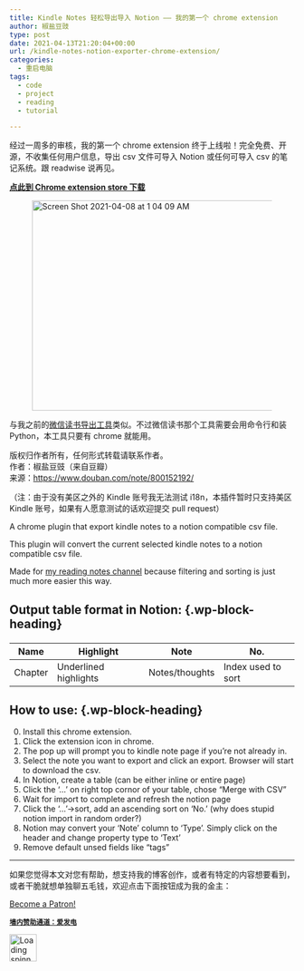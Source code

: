 ```yaml
---
title: Kindle Notes 轻松导出导入 Notion —— 我的第一个 chrome extension
author: 椒盐豆豉
type: post
date: 2021-04-13T21:20:04+00:00
url: /kindle-notes-notion-exporter-chrome-extension/
categories:
  - 重启电脑
tags:
  - code
  - project
  - reading
  - tutorial

---
```

 

经过一周多的审核，我的第一个 chrome extension 终于上线啦！完全免费、开源，不收集任何用户信息，导出 csv 文件可导入 Notion 或任何可导入 csv 的笔记系统。跟 readwise 说再见。

<p class="has-large-font-size">
  <a rel="noreferrer noopener" href="https://chrome.google.com/webstore/detail/kindle-notes-exporter/ogdkdkhjpdgkaodokpammlabdaohebop" data-type="URL" data-id="https://chrome.google.com/webstore/detail/kindle-notes-exporter/ogdkdkhjpdgkaodokpammlabdaohebop" target="_blank"><strong>点此到 Chrome extension store 下载</strong></a>
</p><figure class="wp-block-image is-resized">

<img decoding="async" loading="lazy" src="https://user-images.githubusercontent.com/5817602/113990452-53e9f780-9806-11eb-8d48-5471aaab27c6.png" alt="Screen Shot 2021-04-08 at 1 04 09 AM" width="640" height="371" /> </figure> 

与我之前的<a rel="noreferrer noopener" href="https://blog.douchi.space/?p=1431" data-type="post" data-id="1431" target="_blank">微信读书导出工具</a>类似。不过微信读书那个工具需要会用命令行和装 Python，本工具只要有 chrome 就能用。

版权归作者所有，任何形式转载请联系作者。  
作者：椒盐豆豉（来自豆瓣）  
来源：https://www.douban.com/note/800152192/

<p class="has-quaternary-background-color has-background">
  （注：由于没有美区之外的 Kindle 账号我无法测试 i18n，本插件暂时只支持美区 Kindle 账号，如果有人愿意测试的话欢迎提交 pull request）
</p>

<!--more-->

A chrome plugin that export kindle notes to a notion compatible csv file.

This plugin will convert the current selected kindle notes to a notion compatible csv file.

Made for&nbsp;[my reading notes channel][1]&nbsp;because filtering and sorting is just much more easier this way.

## [][2]Output table format in Notion: {.wp-block-heading}<figure class="wp-block-table">

| Name    | Highlight             | Note           | No.                |
| ------- | --------------------- | -------------- | ------------------ |
| Chapter | Underlined highlights | Notes/thoughts | Index used to sort |</figure> 

## [][3]How to use: {.wp-block-heading}

<ol start="0">
  <li>
    Install this chrome extension.
  </li>
  <li>
    Click the extension icon in chrome.
  </li>
  <li>
    The pop up will prompt you to kindle note page if you&#8217;re not already in.
  </li>
  <li>
    Select the note you want to export and click an export. Browser will start to download the csv.
  </li>
  <li>
    In Notion, create a table (can be either inline or entire page)
  </li>
  <li>
    Click the &#8216;&#8230;&#8217; on right top cornor of your table, chose &#8220;Merge with CSV&#8221;
  </li>
  <li>
    Wait for import to complete and refresh the notion page
  </li>
  <li>
    Click the &#8216;&#8230;&#8217;->sort, add an ascending sort on &#8216;No.&#8217; (why does stupid notion import in random order?)
  </li>
  <li>
    Notion may convert your &#8216;Note&#8217; column to &#8216;Type&#8217;. Simply click on the header and change property type to &#8216;Text&#8217;
  </li>
  <li>
    Remove default unsed fields like &#8220;tags&#8221;
  </li>
</ol>

<hr class="wp-block-separator has-text-color has-background has-quaternary-background-color has-quaternary-color is-style-wide" />

如果您觉得本文对您有帮助，想支持我的博客创作，或者有特定的内容想要看到，或者干脆就想单独聊五毛钱，欢迎点击下面按钮成为我的金主：

<a href="https://www.patreon.com/bePatron?u=46962965" data-patreon-widget-type="become-patron-button">Become a Patron!</a>  
  


**<a rel="noreferrer noopener" href="https://afdian.net/@mtfront" target="_blank"><code>墙内赞助通道：爱发电</code></a>**

<div class="da-reactions-outer TpostID1481">
  <div class="da-reactions-data da-reactions-container-async left" data-type="post" data-id="1481" data-nonce="99ea46fab8" id="da-reactions-slot-post-1481"> 
  
  <div class="da-reactions-static">
    <img src="http://blog.douchi.space/wp-content/plugins/da-reactions/assets/dist/loading.svg" alt="Loading spinner" width="48" height="48" style="width:48px; height:48px" />
  </div>
</div></div>

 [1]: https://t.me/mtfront
 [2]: https://github.com/mfcndw/kindle-notion#output-table-format-in-notion
 [3]: https://github.com/mfcndw/kindle-notion#how-to-use